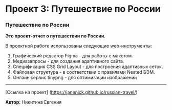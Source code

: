 # Проект 3: Путешествие по России

### Путешествие по России

**Это проект-отчет о путешествии по России.**

В проектной работе использованы следующие web-инструменты:
1.	Графический редактор Figma - для работы с макетом.
2.	Медиазапросы - для создания адаптивного сайта.
3.	Спецификация CSS Grid Layout - для построения адаптивных сеток.
4.	Файловая структура - в соответствии с правилами Nested БЭМ.
5.	Онлайн сервис tinypng - для оптимизации изображений

---------------
[Ссылка на проект] (https://janenick.github.io/russian-travel/)

**Автор:** Никитина Евгения
